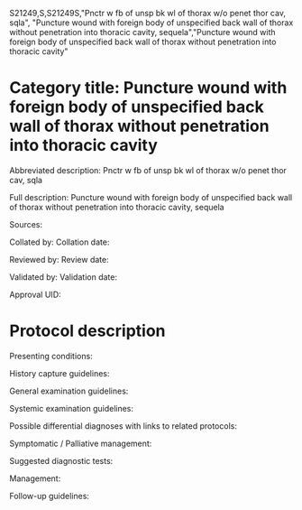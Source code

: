 S21249,S,S21249S,"Pnctr w fb of unsp bk wl of thorax w/o penet thor cav, sqla", "Puncture wound with foreign body of unspecified back wall of thorax without penetration into thoracic cavity, sequela","Puncture wound with foreign body of unspecified back wall of thorax without penetration into thoracic cavity"
# Category title: Puncture wound with foreign body of unspecified back wall of thorax without penetration into thoracic cavity

Abbreviated description: Pnctr w fb of unsp bk wl of thorax w/o penet thor cav, sqla

Full description: Puncture wound with foreign body of unspecified back wall of thorax without penetration into thoracic cavity, sequela

Sources:

Collated by:
Collation date:

Reviewed by:
Review date:

Validated by:
Validation date:

Approval UID:

# Protocol description

Presenting conditions:

History capture guidelines:

General examination guidelines:

Systemic examination guidelines:

Possible differential diagnoses with links to related protocols:

Symptomatic / Palliative management:

Suggested diagnostic tests:

Management:

Follow-up guidelines:
